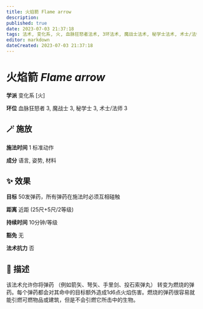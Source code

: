 ```yaml
---
title: 火焰箭 Flame arrow
description: 
published: true
date: 2023-07-03 21:37:18
tags: 法术, 变化系, 火, 血脉狂怒者法术, 3环法术, 魔战士法术, 秘学士法术, 术士/法师法术
editor: markdown
dateCreated: 2023-07-03 21:37:18
---
```


# **火焰箭** *Flame arrow*

**学派** 变化系 \[火\] 

**环位** 血脉狂怒者 3, 魔战士 3, 秘学士 3, 术士/法师 3

## 🪄 施放

**施法时间** 1 标准动作

**成分** 语言, 姿势, 材料

## ✨ 效果 

**目标** 50发弹药，所有弹药在施法时必须互相碰触 

**距离** 近距 (25尺+5尺/2等级)  

**持续时间** 10分钟/等级 

**豁免** 无

**法术抗力** 否

## 📖 描述

该法术允许你将弹药 （例如箭矢、弩矢、手里剑、投石索弹丸） 转变为燃烧的弹药。每个弹药都会对其命中的目标额外造成1d6点火焰伤害。燃烧的弹药很容易就能引燃可燃物品或建筑，但是不会引燃它所击中的生物。
    
